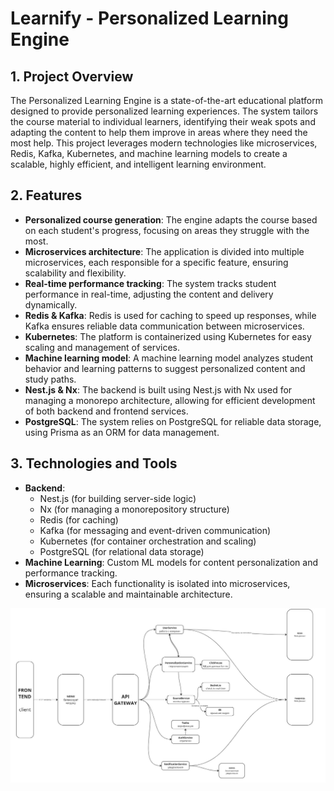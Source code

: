 # Learnify - Personalized Learning Engine

## 1. Project Overview
The Personalized Learning Engine is a state-of-the-art educational platform designed to provide personalized learning experiences. The system tailors the course material to individual learners, identifying their weak spots and adapting the content to help them improve in areas where they need the most help. This project leverages modern technologies like microservices, Redis, Kafka, Kubernetes, and machine learning models to create a scalable, highly efficient, and intelligent learning environment.

## 2. Features
- **Personalized course generation**: The engine adapts the course based on each student's progress, focusing on areas they struggle with the most.
- **Microservices architecture**: The application is divided into multiple microservices, each responsible for a specific feature, ensuring scalability and flexibility.
- **Real-time performance tracking**: The system tracks student performance in real-time, adjusting the content and delivery dynamically.
- **Redis & Kafka**: Redis is used for caching to speed up responses, while Kafka ensures reliable data communication between microservices.
- **Kubernetes**: The platform is containerized using Kubernetes for easy scaling and management of services.
- **Machine learning model**: A machine learning model analyzes student behavior and learning patterns to suggest personalized content and study paths.
- **Nest.js & Nx**: The backend is built using Nest.js with Nx used for managing a monorepo architecture, allowing for efficient development of both backend and frontend services.
- **PostgreSQL**: The system relies on PostgreSQL for reliable data storage, using Prisma as an ORM for data management.

## 3. Technologies and Tools
- **Backend**: 
  - Nest.js (for building server-side logic)
  - Nx (for managing a monorepository structure)
  - Redis (for caching)
  - Kafka (for messaging and event-driven communication)
  - Kubernetes (for container orchestration and scaling)
  - PostgreSQL (for relational data storage)
- **Machine Learning**: Custom ML models for content personalization and performance tracking.
- **Microservices**: Each functionality is isolated into microservices, ensuring a scalable and maintainable architecture.

![Архитектура](assets/architecture.jpg)

